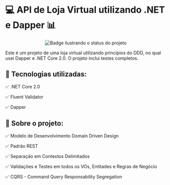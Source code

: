 <h1> 💻 API de Loja Virtual utilizando .NET e Dapper 📊 </h1>
<p align="center">
<img src="https://img.shields.io/static/v1?label=STATUS&message=EM%20DESENVOLVIMENTO&color=GREEN&style=for-the-badge" title="Badge ilustrando o status do projeto"/>
</p>

<p>Este é um projeto de uma loja virtual utilizando princípios do DDD, no qual usei Dapper e .NET Core 2.0. O projeto inclui testes completos.</p>

<h2>🛑 Tecnologias utilizadas: </h2>
<p>✅ .NET Core 2.0</p>
<p>✅ Fluent Validator </p>
<p>✅ Dapper </p>

<h2>🛑 Sobre o projeto: </h2>
<p>✅ Modelo de Desenvolvimento Domain Driven Design </p>
<p>✅ Padrão REST </p>
<p>✅ Separação em Contextos Delimitados </p>
<p>✅ Validações e Testes em todos os VOs, Entitades e Regras de Negócio </p>
<p>✅ CQRS - Command Query Responsability Segregation </p>
